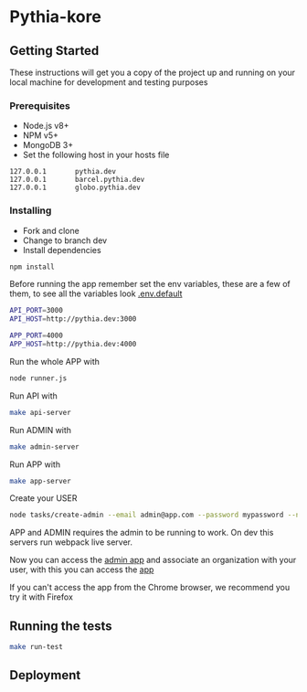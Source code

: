 # Pythia-kore

## Getting Started

These instructions will get you a copy of the project up and running on your local machine for development and testing purposes

### Prerequisites

* Node.js v8+
* NPM v5+
* MongoDB 3+
* Set the following host in your hosts file

```hosts
127.0.0.1       pythia.dev
127.0.0.1       barcel.pythia.dev
127.0.0.1       globo.pythia.dev
```

### Installing

* Fork and clone
* Change to branch dev
* Install dependencies

```bash
npm install
```

Before running the app remember set the env variables, these are a few of them, to see  all the variables look [.env.default](.env.default)

```bash
API_PORT=3000
API_HOST=http://pythia.dev:3000

APP_PORT=4000
APP_HOST=http://pythia.dev:4000
```

Run the whole APP with

```bash
node runner.js
```

Run API with

```bash
make api-server
```

Run ADMIN with

```bash
make admin-server
```

Run APP with

```bash
make app-server
```

Create your USER

```bash
node tasks/create-admin --email admin@app.com --password mypassword --name admin
```

APP and ADMIN requires the admin to be running to work. On dev this servers run webpack live server.

Now you can access the [admin app](http://barcel.pythia.dev:4000/) and associate an organization with your user, with this you can access the [app](http://barcel.pythia.dev:3000/)

If you can't access the app from the Chrome browser, we recommend you try it with Firefox

## Running the tests

```bash
make run-test
```

## Deployment
